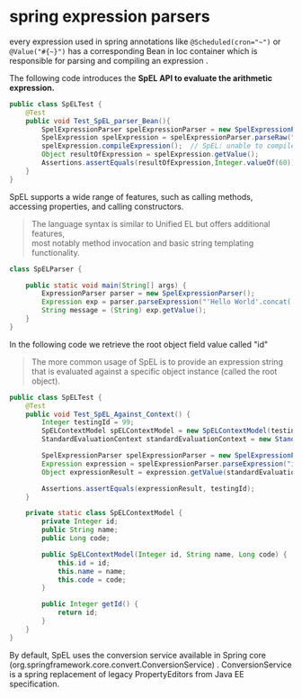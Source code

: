 # spring expression parsers
every expression used in spring annotations like `@Scheduled(cron="~")` or `@Value("#{~}")`
has a corresponding Bean in Ioc container which is responsible for parsing and compiling an expression .

The following code introduces the **SpEL API to evaluate the arithmetic expression.**

```java
public class SpELTest {
    @Test
    public void Test_SpEL_parser_Bean(){
        SpelExpressionParser spelExpressionParser = new SpelExpressionParser();
        SpelExpression spelExpression = spelExpressionParser.parseRaw("5*12");
        spelExpression.compileExpression();  // SpEL: unable to compile (5 * 12)
        Object resultOfExpression = spelExpression.getValue();
        Assertions.assertEquals(resultOfExpression,Integer.valueOf(60));
    }
}
```
SpEL supports a wide range of features, such as calling methods, accessing properties, and calling constructors.
> The language syntax is similar to Unified EL but offers additional features,   
> most notably method invocation and basic string templating functionality.
```Java
class SpELParser {

    public static void main(String[] args) {
        ExpressionParser parser = new SpelExpressionParser();
        Expression exp = parser.parseExpression("'Hello World'.concat('!')");
        String message = (String) exp.getValue();
    }
}
```
In the following code we retrieve the root object field value called "id"
>The more common usage of SpEL is to provide an expression string that is evaluated against a specific object instance (called the root object).
```java
public class SpELTest {
    @Test
    public void Test_SpEL_Against_Context() {
        Integer testingId = 99;
        SpELContextModel spELContextModel = new SpELContextModel(testingId, "Sadeq Safdari", null); // context model field may be public or has a getter to work
        StandardEvaluationContext standardEvaluationContext = new StandardEvaluationContext(spELContextModel);

        SpelExpressionParser spelExpressionParser = new SpelExpressionParser();
        Expression expression = spelExpressionParser.parseExpression("id");
        Object expressionResult = expression.getValue(standardEvaluationContext);

        Assertions.assertEquals(expressionResult, testingId);
    }

    private static class SpELContextModel {
        private Integer id;
        public String name;
        public Long code;

        public SpELContextModel(Integer id, String name, Long code) {
            this.id = id;
            this.name = name;
            this.code = code;
        }

        public Integer getId() {
            return id;
        }
    }
}
```
By default, SpEL uses the conversion service available in Spring core (org.springframework.core.convert.ConversionService) .
ConversionService is a spring replacement of legacy PropertyEditors from Java EE specification.

